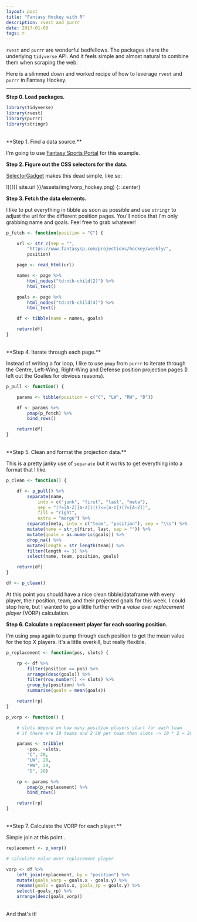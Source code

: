 ```yaml
---
layout: post
title: "Fantasy Hockey with R"
description: rvest and purrr
date: 2017-01-08
tags: r
---
```


`rvest` and `purrr` are wonderful bedfellows. The packages share the underlying `tidyverse` API. And it feels simple and almost natural to combine them when scraping the web.

Here is a slimmed down and worked recipe of how to leverage `rvest` and `purrr` in Fantasy Hockey.

***

**Step 0. Load packages.**

``` r
library(tidyverse)
library(rvest)
library(purrr)
library(stringr)
```
<br>
**Step 1. Find a data source.**

I'm going to use [Fantasy Sports Portal](https://www.fantasysp.com/projections/hockey/weekly/) for this example.

**Step 2. Figure out the CSS selectors for the data.**

[SelectorGadget](http://selectorgadget.com/) makes this dead simple, like so:

![]({{ site.url }}/assets/img/vorp_hockey.png)
{: .center}

**Step 3. Fetch the data elements.**

I like to put everything in tibble as soon as possible and use `stringr` to adjust the url for the different position pages. You'll notice that I'm only grabbing name and goals. Feel free to grab whatever!

``` r
p_fetch <- function(position = "C") {

    url <- str_c(sep = "",
        "https://www.fantasysp.com/projections/hockey/weekly/",
        position)

    page <- read_html(url)

    names <- page %>%
        html_nodes("td:nth-child(2)") %>%
        html_text()

    goals <- page %>%
        html_nodes("td:nth-child(4)") %>%
        html_text()

    df <- tibble(name = names, goals)

    return(df)
}
```  
<br>
**Step 4. Iterate through each page.**

Instead of writing a for loop, I like to use `pmap` from `purrr` to iterate through the Centre, Left-Wing, Right-Wing and Defense position projection pages (I left out the Goalies for obvious reasons).

``` r
p_pull <- function() {

    params <- tibble(position = c("C", "LW", "RW", "D"))

    df <- params %>%
        pmap(p_fetch) %>%
        bind_rows()

    return(df)
}
```  
<br>
**Step 5. Clean and format the projection data.**

This is a pretty janky use of `separate` but it works to get everything into a format that I like.

``` r
p_clean <- function() {

    df <- p_pull() %>%
        separate(name,
            into = c("junk", "first", "last", "meta"),
            sep = "(?=[A-Z][a-z])|(?<=[a-z])(?=[A-Z])",
            fill = "right",
            extra = "merge") %>%
        separate(meta, into = c("team", "position"), sep = "\\s") %>%
        mutate(name = str_c(first, last, sep = "")) %>%
        mutate(goals = as.numeric(goals)) %>%
        drop_na() %>%
        mutate(length = str_length(team)) %>%
        filter(length <= 3) %>%
        select(name, team, position, goals)

    return(df)
}

df <- p_clean()
```  

At this point you should have a nice clean tibble/dataframe with every player, their position, team, and their projected goals for this week. I could stop here, but I wanted to go a little further with a *value over replacement player* (VORP) calculation.

**Step 6. Calculate a replacement player for each scoring position.**

I'm using `pmap` again to pump through each position to get the mean value for the top X players. It's a little overkill, but really flexible.

``` r
p_replacement <- function(pos, slots) {

    rp <- df %>%
        filter(position == pos) %>%
        arrange(desc(goals)) %>%
        filter(row_number() <= slots) %>%
        group_by(position) %>%
        summarise(goals = mean(goals))

    return(rp)
}

p_vorp <- function() {

    # slots depend on how many position players start for each team
    # if there are 10 teams and 2 LW per team then slots -> 10 * 2 = 20

    params <- tribble(
        ~pos, ~slots,
        "C", 20,
        "LW", 20,
        "RW", 20,
        "D", 20)

    rp <- params %>%
        pmap(p_replacement) %>%
        bind_rows()

    return(rp)
}
```  
<br>
**Step 7. Calculate the VORP for each player.**

Simple join at this point...

``` r
replacement <- p_vorp()

# calculate value over replacement player

vorp <- df %>%
    left_join(replacement, by = "position") %>%
    mutate(goals_vorp = goals.x - goals.y) %>%
    rename(goals = goals.x, goals_rp = goals.y) %>%
    select(-goals_rp) %>%
    arrange(desc(goals_vorp))
```
<br>
And that's it!
